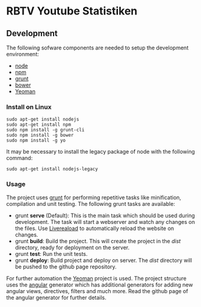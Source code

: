 # RBTV Youtube Statistiken

## Development
The following sofware components are needed to setup the development environment:

 - [node](http://nodejs.org/)
 - [npm](https://www.npmjs.com/)
 - [grunt](http://gruntjs.com/)
 - [bower](http://bower.io/)
 - [Yeoman](http://yeoman.io/)

### Install on Linux

    sudo apt-get install nodejs
    sudo apt-get install npm
    sudo npm install -g grunt-cli
    sudo npm install -g bower
    sudo npm install -g yo

It may be necessary to install the legacy package of node with the following command:

    sudo apt-get install nodejs-legacy

### Usage
The project uses [grunt](http://gruntjs.com/) for performing repetitive tasks like minification, compilation and unit testing. The following grunt tasks are available:

 - grunt **serve** (Default): This is the main task which should be used during development. The task will start a webserver and watch any changes on the files. Use [Livereaload](http://livereload.com/) to automatically reload the website on changes.
 - grunt **build**: Build the project. This will create the project in the *dist* directory, ready for deployment on the server.
 - grunt **test**: Run the unit tests.
 - grunt **deploy**: Build project and deploy on server. The *dist* directory will be pushed to the github page repository.

For further automation the [Yeoman](http://yeoman.io/) project is used. The project structure uses the [angular](https://github.com/yeoman/generator-angular) generator which has additional generators for adding new angular views, directives, filters and much more. Read the github page of the angular generator for further details.
